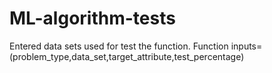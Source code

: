 # ML-algorithm-tests
Entered data sets used for test the function. 
Function inputs=(problem_type,data_set,target_attribute,test_percentage)

